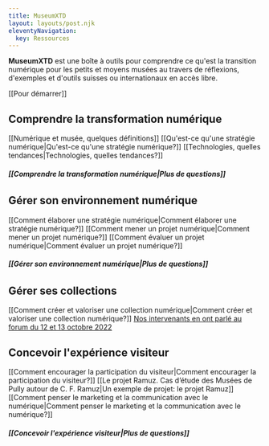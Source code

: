 ```yaml
---
title: MuseumXTD
layout: layouts/post.njk
eleventyNavigation:
  key: Ressources
---
```

**MuseumXTD** est une boîte à outils pour comprendre ce qu'est la transition numérique pour les petits et moyens musées au travers de réflexions, d'exemples et d'outils suisses ou internationaux en accès libre.


[[Pour démarrer]]

## Comprendre la transformation numérique
[[Numérique et musée, quelques définitions]]
[[Qu'est-ce qu'une stratégie numérique|Qu'est-ce qu'une stratégie numérique?]]
[[Technologies, quelles tendances|Technologies, quelles tendances?]]
###### **[[Comprendre la transformation numérique|Plus de questions]]**

## Gérer son environnement numérique
[[Comment élaborer une stratégie numérique|Comment élaborer une stratégie numérique?]]
[[Comment mener un projet numérique|Comment mener un projet numérique?]]
[[Comment évaluer un projet numérique|Comment évaluer un projet numérique?]]
###### **[[Gérer son environnement numérique|Plus de questions]]**

## Gérer ses collections
[[Comment créer et valoriser une collection numérique|Comment créer et valoriser une collection numérique?]]
[Nos intervenants en ont parlé au forum du 12 et 13 octobre 2022](https://www.youtube.com/channel/UCTZJM5WsXDkH8QgMdACUNyw)

## Concevoir l'expérience visiteur
[[Comment encourager la participation du visiteur|Comment encourager la participation du visiteur?]]
[[Le projet Ramuz. Cas d’étude des Musées de Pully autour de C. F. Ramuz|Un exemple de projet: le projet Ramuz]]
[[Comment penser le marketing et la communication avec le numérique|Comment penser le marketing et la communication avec le numérique?]]
###### **[[Concevoir l'expérience visiteur|Plus de questions]]**